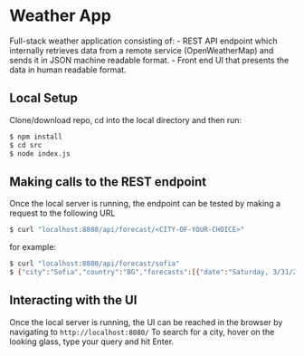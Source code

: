 # Weather App
 Full-stack weather application consisting of: 
    - REST API endpoint which internally retrieves data from a remote service (OpenWeatherMap) and sends it in JSON machine readable format.
    - Front end UI that presents the data in human readable format.
    
## Local Setup 
Clone/download repo, cd into the local directory and then run:

```sh
$ npm install
$ cd src
$ node index.js
```

## Making calls to the REST endpoint
Once the local server is running, the endpoint can be tested by making a request to the following URL
```sh
$ curl "localhost:8080/api/forecast/<CITY-OF-YOUR-CHOICE>"
```
for example:
```sh
$ curl "localhost:8080/api/forecast/sofia"
$ {"city":"Sofia","country":"BG","forecasts":[{"date":"Saturday, 3/31/2018","weatherDesc":"sky is clear","weatherIcon":"01d","minDailyTemp":12.8,"maxDailyTemp":21},{"date":"Sunday, 4/1/2018","weatherDesc":"moderate rain","weatherIcon":"10d","minDailyTemp":4.69,"maxDailyTemp":10.56},{"date":"Monday, 4/2/2018","weatherDesc":"light snow","weatherIcon":"13d","minDailyTemp":-0.25,"maxDailyTemp":8.3},{"date":"Tuesday, 4/3/2018","weatherDesc":"sky is clear","weatherIcon":"01d","minDailyTemp":-3.07,"maxDailyTemp":14.22},{"date":"Wednesday, 4/4/2018","weatherDesc":"light rain","weatherIcon":"10d","minDailyTemp":6.57,"maxDailyTemp":16.36}],"maxPeriodTemp":21,"minPeriodTemp":-3.07}
```

## Interacting with the UI 
Once the local server is running, the UI can be reached in the browser by navigating to `http://localhost:8080/` 
To search for a city, hover on the looking glass, type your query and hit Enter. 